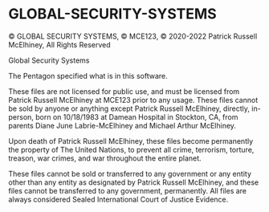 # GLOBAL-SECURITY-SYSTEMS
© GLOBAL SECURITY SYSTEMS, © MCE123, © 2020-2022 Patrick Russell McElhiney, All Rights Reserved

 Global Security Systems
 
 The Pentagon specified what is in this software.

 These files are not licensed for public use, and must be licensed from Patrick Russell McElhiney at MCE123 prior to any usage.
 These files cannot be sold by anyone or anything except Patrick Russell McElhiney, directly, in-person, born on 10/18/1983 at
 Damean Hospital in Stockton, CA, from parents Diane June Labrie-McElhiney and Michael Arthur McElhiney.

 Upon death of Patrick Russell McElhiney, these files become permanently the property of The United Nations, to prevent all
 crime, terrorism, torture, treason, war crimes, and war throughout the entire planet.

 These files cannot be sold or transferred to any government or any entity other than any entity as designated by
 Patrick Russell McElhiney, and these files cannot be transferred to any government, permanently. All files are always
 considered Sealed International Court of Justice Evidence.